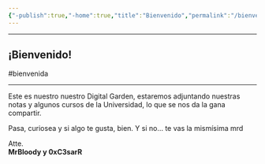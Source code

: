 ```yaml
---
{"-publish":true,"-home":true,"title":"Bienvenido","permalink":"/bienvenido/","tags":["gardenEntry"],"PassFrontmatter":true}
---
```


----
## ¡Bienvenido!
#bienvenida

----
Este es nuestro nuestro Digital Garden, estaremos adjuntando nuestras notas y algunos cursos de la Universidad, lo que se nos da la gana compartir.

Pasa, curiosea y si algo te gusta, bien. Y si no… te vas la mismísima mrd

Atte.  
**MrBloody y 0xC3sarR**

